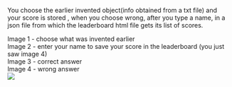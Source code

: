 You choose the earlier invented object(info obtained from a txt file) and your score is stored , when you choose wrong, after you type a name, in a json file from which the leaderboard html file gets its list of scores.


Image 1 - choose what was invented earlier<br>
Image 2 - enter your name to save your score in the leaderboard (you just saw image 4)<br>
Image 3 - correct answer<br>
Image 4 - wrong answer<br>
<img src="https://i.imgur.com/9PnE7yo.png">
